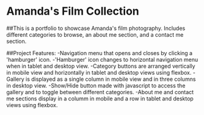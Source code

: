 # Amanda's Film Collection

##This is a portfolio to showcase Amanda's film photography.
Includes different categories to browse, an about me section, and a contact me section.

##Project Features:
-Navigation menu that opens and closes by clicking a 'hamburger' icon.
-'Hamburger' icon changes to horizontal navigation menu when in tablet and desktop view.
-Category buttons are arranged vertically in mobile view and horizontally in tablet and desktop views using flexbox.
-Gallery is displayed as a single column in mobile view and in three columns in desktop view.
-Show/Hide button made with javascript to access the gallery and to toggle between different categories.
-About me and contact me sections display in a columm in mobile and a row in tablet and desktop views using flexbox.

